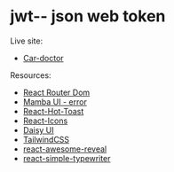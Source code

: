 # jwt-- json web token



Live site:

- [Car-doctor](https://car-doctor-client-6eb60.web.app/)

Resources:

- [React Router Dom](https://reactrouter.com/en/main)
- [Mamba UI - error](https://mambaui.com/components/error)
- [React-Hot-Toast](https://react-hot-toast.com/)
- [React-Icons](https://react-icons.github.io/react-icons/)
- [Daisy UI](https://daisyui.com/)
- [TailwindCSS](https://tailwindcss.com/)
- [react-awesome-reveal](https://www.npmjs.com/package/react-awesome-reveal)
- [react-simple-typewriter](https://www.npmjs.com/package/react-simple-typewriter)